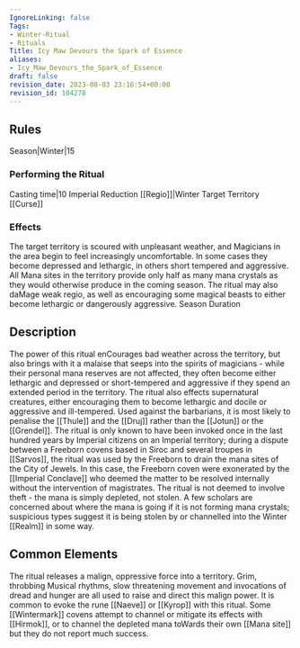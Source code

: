 ```yaml
---
IgnoreLinking: false
Tags:
- Winter-Ritual
- Rituals
Title: Icy Maw Devours the Spark of Essence
aliases:
- Icy_Maw_Devours_the_Spark_of_Essence
draft: false
revision_date: 2023-08-03 23:16:54+00:00
revision_id: 104278
---
```


## Rules
Season|Winter|15 
### Performing the Ritual
Casting time|10 Imperial Reduction
[[Regio]]|Winter Target Territory
[[Curse]]
### Effects
The target territory is scoured with unpleasant weather, and Magicians in the area begin to feel increasingly uncomfortable. In some cases they become depressed and lethargic, in others short tempered and aggressive. 
All Mana sites in the territory provide only half as many mana crystals as they would otherwise produce in the coming season. The ritual may also daMage weak regio, as well as encouraging some magical beasts to either become lethargic or dangerously aggressive.
Season Duration
## Description
The power of this ritual enCourages bad weather across the territory, but also brings with it a malaise that seeps into the spirits of magicians - while their personal mana reserves are not affected, they often become either lethargic and depressed or short-tempered and aggressive if they spend an extended period in the territory.
The ritual also effects supernatural creatures, either encouraging them to become lethargic and docile or aggressive and ill-tempered. Used against the barbarians, it is most likely to penalise the [[Thule]] and the [[Druj]] rather than the [[Jotun]] or the [[Grendel]]. 
The ritual is only known to have been invoked once in the last hundred years by Imperial citizens on an Imperial territory; during a dispute between a Freeborn covens based in Siroc and several troupes in [[Sarvos]], the ritual was used by the Freeborn to drain the mana sites of the City of Jewels. In this case, the Freeborn coven were exonerated by the [[Imperial Conclave]] who deemed the matter to be resolved internally without the intervention of magistrates. The ritual is not deemed to involve theft - the mana is simply depleted, not stolen.
A few scholars are concerned about where the mana is going if it is not forming mana crystals; suspicious types suggest it is being stolen by or channelled into the Winter [[Realm]] in some way.
## Common Elements
The ritual releases a malign, oppressive force into a territory. Grim, throbbing Musical rhythms, slow threatening movement and invocations of dread and hunger are all used to raise and direct this malign power. It is common to evoke the rune [[Naeve]] or [[Kyrop]] with this ritual. Some [[Wintermark]] covens attempt to channel or mitigate its effects with [[Hirmok]], or to channel the depleted mana toWards their own [[Mana site]] but they do not report much success.
